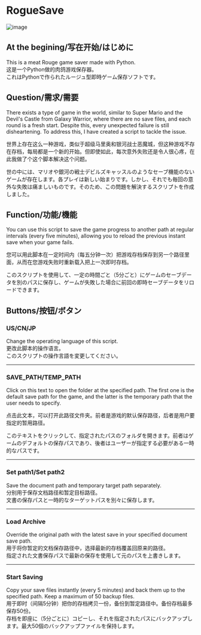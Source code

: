 # RogueSave
![image](https://github.com/HAYATE0578/RogueSave/assets/78299959/850cb8d5-2800-44a1-9b06-94ae5891667d)

## At the begining/写在开始/はじめに
This is a meat Rouge game saver made with Python.  
这是一个Python做的肉鸽游戏保存器。  
これはPythonで作られたルージュ型即時ゲーム保存ソフトです。  

## Question/需求/需要
There exists a type of game in the world, similar to Super Mario and the Devil's Castle from Galaxy Warrior, where there are no save files, and each round is a fresh start. Despite this, every unexpected failure is still disheartening. To address this, I have created a script to tackle the issue.  

世界上存在这么一种游戏，类似于超级马里奥和银河战士恶魔城，但这种游戏不存在存档，每局都是一个新的开始。但即使如此，每次意外失败还是令人很心疼，在此我做了个这个脚本解决这个问题。  

世の中には、マリオや銀河の戦士デビルズキャッスルのようなセーブ機能のないゲームが存在します。各プレイは新しい始まりです。しかし、それでも毎回の意外な失敗は痛ましいものです。そのため、この問題を解決するスクリプトを作成しました。

## Function/功能/機能
You can use this script to save the game progress to another path at regular intervals (every five minutes), allowing you to reload the previous instant save when your game fails.  

您可以用此脚本在一定时间内（每五分钟一次）把游戏存档保存到另一个路径里面，从而在您游戏失败时重新载入把上一次即时存档。  

このスクリプトを使用して、一定の時間ごと（5分ごと）にゲームのセーブデータを別のパスに保存し、ゲームが失敗した場合に前回の即時セーブデータをリロードできます。
  
## Buttons/按钮/ボタン

### US/CN/JP
Change the operating language of this script.  
更改此脚本的操作语言。  
このスクリプトの操作言語を変更してください。  
<hr>

### SAVE_PATH/TEMP_PATH
Click on this text to open the folder at the specified path. The first one is the default save path for the game, and the latter is the temporary path that the user needs to specify.  

点击此文本，可以打开此路径文件夹。前者是游戏的默认保存路径，后者是用户要指定的暂用路径。  

このテキストをクリックして、指定されたパスのフォルダを開きます。前者はゲームのデフォルトの保存パスであり、後者はユーザーが指定する必要がある一時的なパスです。  
<hr>

### Set path1/Set path2
Save the document path and temporary target path separately.  
分别用于保存文档路径和暂定目标路径。  
文書の保存パスと一時的なターゲットパスを別々に保存します。  
<hr>

### Load Archive
Override the original path with the latest save in your specified document save path.  
用于将你暂定的文档保存路径中，选择最新的存档覆盖回原来的路径。  
指定された文書保存パスで最新の保存を使用して元のパスを上書きします。  
<hr>

### Start Saving
Copy your save files instantly (every 5 minutes) and back them up to the specified path. Keep a maximum of 50 backup files.  
用于即时（间隔5分钟）把你的存档拷贝一份，备份到暂定路径中。备份存档最多保存50份。  
存档を即座に（5分ごとに）コピーし、それを指定されたパスにバックアップします。最大50個のバックアップファイルを保持します。  

